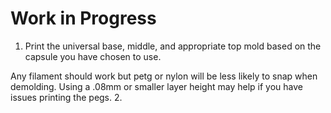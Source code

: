 # Work in Progress

1. Print the universal base, middle, and appropriate top mold based on the capsule you have chosen to use. 

Any filament should work but petg or nylon will be less likely to snap when demolding. Using a .08mm or smaller layer height may help if you have issues printing the pegs. 
2. 

